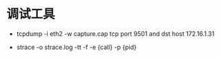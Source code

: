 # 调试工具

 - tcpdump -i eth2 -w capture.cap tcp port 9501 and dst host 172.16.1.31

 - strace -o strace.log -tt -f -e {call} -p {pid}
